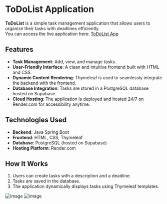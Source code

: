 # ToDoList Application  

**ToDoList** is a simple task management application that allows users to organize their tasks with deadlines efficiently.  
You can access the live application here: [ToDoList App](https://todolist-bm48.onrender.com/)

## Features  
- **Task Management**: Add, view, and manage tasks.  
- **User-Friendly Interface**: A clean and intuitive frontend built with HTML and CSS.  
- **Dynamic Content Rendering**: Thymeleaf is used to seamlessly integrate the backend with the frontend.  
- **Database Integration**: Tasks are stored in a PostgreSQL database hosted on Supabase.  
- **Cloud Hosting**: The application is deployed and hosted 24/7 on Render.com for accessibility anytime.  

## Technologies Used  
- **Backend**: Java Spring Boot  
- **Frontend**: HTML, CSS, Thymeleaf  
- **Database**: PostgreSQL (hosted on Supabase)  
- **Hosting Platform**: Render.com  

## How It Works  
1. Users can create tasks with a description and a deadline.  
2. Tasks are saved in the database.  
3. The application dynamically displays tasks using Thymeleaf templates.

![image](https://github.com/user-attachments/assets/dd83678e-6d46-4faf-bba1-4deb6d785b6d)
 ![image](https://github.com/user-attachments/assets/31a82289-db45-48c7-b026-ea02f4f60e59)










